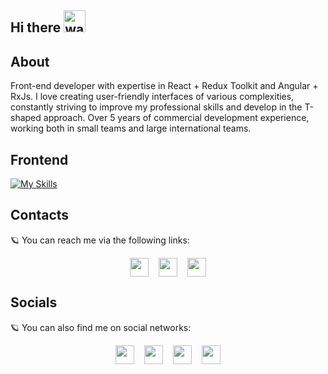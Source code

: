 ## Hi there <img src="https://raw.githubusercontent.com/MartinHeinz/MartinHeinz/master/wave.gif" alt="waving" width="35px"/>

## About
Front-end developer with expertise in React + Redux Toolkit and Angular + RxJs. I love creating user-friendly interfaces of various complexities, constantly striving to improve my professional skills and develop in the T-shaped approach. Over 5 years of commercial development experience, working both in small teams and large international teams.

## Frontend
[![My Skills](https://skillicons.dev/icons?i=react,redux,angular,next,js,ts,html,css,sass,less)](https://skillicons.dev)


## Contacts
🪐 You can reach me via the following links:

<div style="display: flex; flex-wrap: wrap; gap: 16px; margin: auto; width: fit-content;">
   <a href="https://api.whatsapp.com/send?phone=79601254138">
      <img src="https://upload.wikimedia.org/wikipedia/commons/6/6b/WhatsApp.svg" width="30px" />
   </a>
   <a href="https://t.me/AlexanderEvstafiadi">
      <img src="https://upload.wikimedia.org/wikipedia/commons/thumb/8/82/Telegram_logo.svg/640px-Telegram_logo.svg.png" width="30px" />
   </a>
   <a href="mailto:aleksandrevstafiadi@gmail.com">
      <img src="https://upload.wikimedia.org/wikipedia/commons/thumb/7/7e/Gmail_icon_%282020%29.svg/2560px-Gmail_icon_%282020%29.svg.png" width="30px" />
   </a>
</div>

## Socials
🪐 You can also find me on social networks:

<div style="display: flex; flex-wrap: wrap; gap: 16px; margin: auto; width: fit-content;">
  <a href="https://www.linkedin.com/in/alexander-evstafiadi">
    <img src="https://upload.wikimedia.org/wikipedia/commons/thumb/c/ca/LinkedIn_logo_initials.png/640px-LinkedIn_logo_initials.png" width="30px" />
  </a>
  <a href="https://leetcode.com/u/a1exevs">
    <img src="https://cdn.iconscout.com/icon/free/png-256/free-leetcode-3628885-3030025.png" width="30px" />
  </a>
  <a href="https://github.com/a1exevs">
    <img src="https://icon-library.com/images/github-icon/github-icon-1.jpg" width="30px" />
  </a>
  <a href="https://www.instagram.com/alexevs_gb">
    <img src="https://www.pngall.com/wp-content/uploads/5/Instagram-Logo-PNG-Image.png" width="30px" />
  </a>
</div>
  
<br/>
